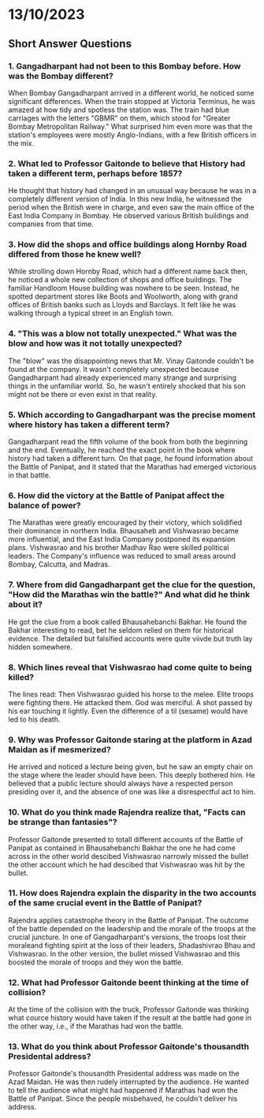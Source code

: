 # 13/10/2023

## Short Answer Questions 

### 1. Gangadharpant had not been to this Bombay before. How was the Bombay different? 

When Bombay Gangadharpant arrived in a different world, he noticed some significant differences. When the train stopped at Victoria Terminus, he was amazed at how tidy and spotless the station was. The train had blue carriages with the letters "GBMR" on them, which stood for "Greater Bombay Metropolitan Railway." What surprised him even more was that the station's employees were mostly Anglo-Indians, with a few British officers in the mix.

### 2. What led to Professor Gaitonde to believe that History had taken a different term, perhaps before 1857? 

He thought that history had changed in an unusual way because he was in a completely different version of India. In this new India, he witnessed the period when the British were in charge, and even saw the main office of the East India Company in Bombay. He observed various British buildings and companies from that time.

### 3. How did the shops and office buildings along Hornby Road differed from those he knew well? 

While strolling down Hornby Road, which had a different name back then, he noticed a whole new collection of shops and office buildings. The familiar Handloom House building was nowhere to be seen. Instead, he spotted department stores like Boots and Woolworth, along with grand offices of British banks such as Lloyds and Barclays. It felt like he was walking through a typical street in an English town.

### 4. "This was a blow not totally unexpected." What was the blow and how was it not totally unexpected? 

The "blow" was the disappointing news that Mr. Vinay Gaitonde couldn't be found at the company. It wasn't completely unexpected because Gangadharpant had already experienced many strange and surprising things in the unfamiliar world. So, he wasn't entirely shocked that his son might not be there or even exist in that reality.

### 5. Which according to Gangadharpant was the precise moment where history has taken a different term? 

Gangadharpant read the fifth volume of the book from both the beginning and the end. Eventually, he reached the exact point in the book where history had taken a different turn. On that page, he found information about the Battle of Panipat, and it stated that the Marathas had emerged victorious in that battle.

### 6. How did the victory at the Battle of Panipat affect the balance of power? 

The Marathas were greatly encouraged by their victory, which solidified their dominance in northern India. Bhausaheb and Vishwasrao became more influential, and the East India Company postponed its expansion plans. Vishwasrao and his brother Madhav Rao were skilled political leaders. The Company's influence was reduced to small areas around Bombay, Calcutta, and Madras.

### 7. Where from did Gangadharpant get the clue for the question, "How did the Marathas win the battle?" And what did he think about it? 

He got the clue from a book called Bhausahebanchi Bakhar. He found the Bakhar interesting to read, bet he seldom relied on them for historical evidence. The detailed but falsified accounts were quite viivde but truth lay hidden somewhere. 

### 8. Which lines reveal that Vishwasrao had come quite to being killed? 

 The lines read: Then Vishwasrao guided his horse to the melee. Elite troops were fighting there. He attacked them. God was merciful. A shot passed by his ear touching it lightly. Even the difference of a til (sesame) would have led to his death.

### 9. Why was Professor Gaitonde staring at the platform in Azad Maidan as if mesmerized? 

He arrived and noticed a lecture being given, but he saw an empty chair on the stage where the leader should have been. This deeply bothered him. He believed that a public lecture should always have a respected person presiding over it, and the absence of one was like a disrespectful act to him.

### 10. What do you think made Rajendra realize that, "Facts can be strange than fantasies"? 

Professor Gaitonde presented to totall different accounts of the Battle of Panipat as contained in Bhausahebanchi Bakhar the one he had come across in the other world descibed Vishwasrao narrowly missed the bullet the other account which he had descibed that Vishwasrao was hit by the bullet. 

### 11. How does Rajendra explain the disparity in the two accounts of the same crucial event in the Battle of Panipat? 

Rajendra applies catastrophe theory in the Battle of Panipat. The outcome of the battle depended on the leadership and the morale of the troops at the crucial juncture. In one of Gangadharpant's versions, the troops lost their moraleand fighting spirit at the loss of their leaders, Shadashivrao Bhau and Vishwasrao. In the other version, the bullet missed Vishwasrao and this boosted the morale of troops and they won the battle. 

### 12. What had Professor Gaitonde beent thinking at the time of collision? 

At the time of the collision with the truck, Professor Gaitonde was thinking what cource history would have taken if the result at the battle had gone in the other way, i.e., if the Marathas had won the battle. 

### 13. What do you think about Professor Gaitonde's thousandth Presidental address? 

Professor Gaitonde's thousandth Presidental address was made on the Azad Maidan. He was then rudely interrupted by the audience. He wanted to tell the audience what might had happened if Marathas had won the Battle of Panipat. Since the people misbehaved, he couldn't deliver his address. 
